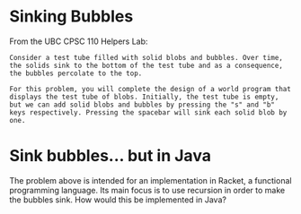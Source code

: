 # Sinking Bubbles

From the UBC CPSC 110 Helpers Lab: 
```
Consider a test tube filled with solid blobs and bubbles. Over time, the solids sink to the bottom of the test tube and as a consequence, the bubbles percolate to the top.

For this problem, you will complete the design of a world program that displays the test tube of blobs. Initially, the test tube is empty, but we can add solid blobs and bubbles by pressing the "s" and "b" keys respectively. Pressing the spacebar will sink each solid blob by one.
```

# Sink bubbles... but in Java

The problem above is intended for an implementation in Racket, a functional programming language. Its main focus is to use recursion in order to make the bubbles sink. How would this be implemented in Java?